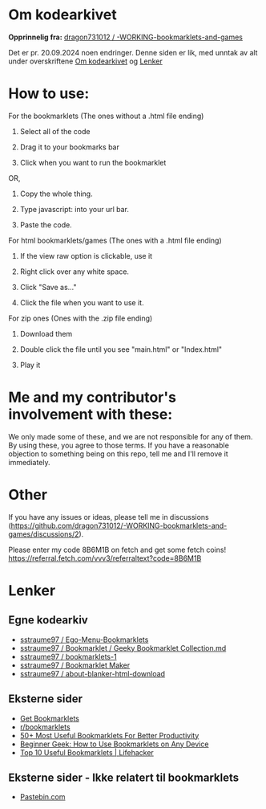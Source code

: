 # Om kodearkivet
**Opprinnelig fra:** [dragon731012 / -WORKING-bookmarklets-and-games](https://github.com/dragon731012/-WORKING-bookmarklets-and-games)

Det er pr. 20.09.2024 noen endringer. Denne siden er lik, med unntak av alt under overskriftene [Om kodearkivet](https://github.com/sstraume97/Bookmarklet/tree/main?tab=readme-ov-file#om-kodearkivet) og [Lenker](https://github.com/sstraume97/Bookmarklet/tree/main?tab=readme-ov-file#lenker)

# How to use:

For the bookmarklets (The ones without a .html file ending)

1. Select all of the code

2. Drag it to your bookmarks bar

3. Click when you want to run the bookmarklet

OR,

1. Copy the whole thing.

2. Type javascript: into your url bar.

3. Paste the code.

For html bookmarklets/games (The ones with a .html file ending)

1. If the view raw option is clickable, use it

2. Right click over any white space.

3. Click "Save as..."

4. Click the file when you want to use it.

For zip ones (Ones with the .zip file ending)

1. Download them

2. Double click the file until you see "main.html" or "Index.html"

3. Play it

# Me and my contributor's involvement with these:

We only made some of these, and we are not responsible for any of them. By using these, you agree to those terms. If you have a reasonable objection to something being on this repo, tell me and I'll remove it immediately.

# Other
If you have any issues or ideas, please tell me in discussions (https://github.com/dragon731012/-WORKING-bookmarklets-and-games/discussions/2).

Please enter my code 8B6M1B on fetch and get some fetch coins! https://referral.fetch.com/vvv3/referraltext?code=8B6M1B

# Lenker
## Egne kodearkiv
* [sstraume97 / Ego-Menu-Bookmarklets](https://github.com/sstraume97/Ego-Menu-Bookmarklets)
* [sstraume97 / Bookmarklet / Geeky Bookmarklet Collection.md](https://github.com/sstraume97/Bookmarklet/blob/main/Geeky%20Bookmarklet%20Collection.md)
* [sstraume97 / bookmarklets-1](https://github.com/sstraume97/bookmarklets-1)
* [sstraume97 / Bookmarklet Maker](https://github.com/sstraume97/bookmarklet-maker)
* [sstraume97 / about-blanker-html-download](https://github.com/sstraume97/about-blanker-html-download)

## Eksterne sider
* [Get Bookmarklets](https://getbookmarklets.com/)
* [r/bookmarklets](https://www.reddit.com/r/bookmarklets/)
* [50+ Most Useful Bookmarklets For Better Productivity](https://www.hongkiat.com/blog/100-useful-bookmarklets-for-better-productivity-ultimate-list/)
* [Beginner Geek: How to Use Bookmarklets on Any Device](https://www.howtogeek.com/189358/beginner-geek-how-to-use-bookmarklets-on-any-device/)
* [Top 10 Useful Bookmarklets | Lifehacker](https://lifehacker.com/top-10-useful-bookmarklets-395697)

## Eksterne sider - Ikke relatert til bookmarklets
* [Pastebin.com](https://pastebin.com/)
